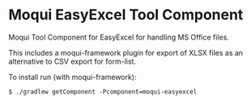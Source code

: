 # Moqui EasyExcel Tool Component

Moqui Tool Component for EasyExcel for handling MS Office files.

This includes a moqui-framework plugin for export of XLSX files as an alternative to CSV export for form-list.

To install run (with moqui-framework):

    $ ./gradlew getComponent -Pcomponent=moqui-easyexcel

